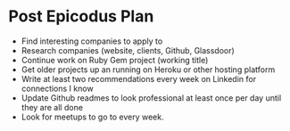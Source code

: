 # Post Epicodus Plan

* Find interesting companies to apply to
* Research companies (website, clients, Github, Glassdoor)
* Continue work on Ruby Gem project (working title)
* Get older projects up an running on Heroku or other hosting platform
* Write at least two recommendations every week on Linkedin for connections I know
* Update Github readmes to look professional at least once per day until they are all done
* Look for meetups to go to every week.
